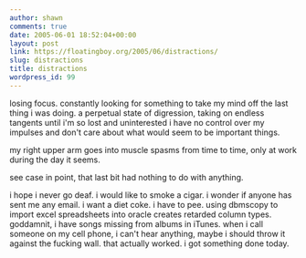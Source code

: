 ```yaml
---
author: shawn
comments: true
date: 2005-06-01 18:52:04+00:00
layout: post
link: https://floatingboy.org/2005/06/distractions/
slug: distractions
title: distractions
wordpress_id: 99
---
```


losing focus. constantly looking for something to take my mind off the last thing i was doing. a perpetual state of digression, taking on endless tangents until i'm so lost and uninterested i have no control over my impulses and don't care about what would seem to be important things.

my right upper arm goes into muscle spasms from time to time, only at work during the day it seems.

see case in point, that last bit had nothing to do with anything.

i hope i never go deaf. i would like to smoke a cigar. i wonder if anyone has sent me any email. i want a diet coke. i have to pee. using dbmscopy to import excel spreadsheets into oracle creates retarded column types. goddamnit, i have songs missing from albums in iTunes. when i call someone on my cell phone, i can't hear anything, maybe i should throw it against the fucking wall. that actually worked. i got something done today.
